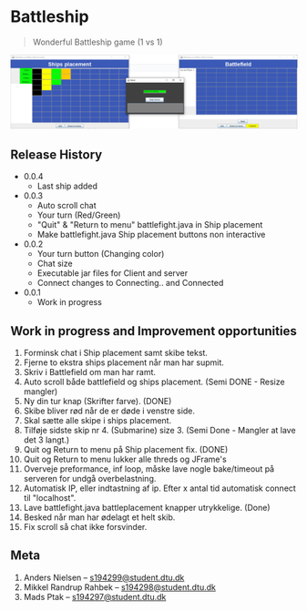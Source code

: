# Battleship
> Wonderful Battleship game (1 vs 1) 

![](header.png)

## Release History
* 0.0.4
    * Last ship added
* 0.0.3
    * Auto scroll chat
    * Your turn (Red/Green)
    * "Quit" & "Return to menu" battlefight.java in Ship placement
    * Make battlefight.java Ship placement buttons non interactive
* 0.0.2
    * Your turn button (Changing color)
    * Chat size
    * Executable jar files for Client and server
    * Connect changes to Connecting.. and Connected
* 0.0.1
    * Work in progress
    
## Work in progress and Improvement opportunities                                         
1. Forminsk chat i Ship placement samt skibe tekst.
2. Fjerne to ekstra ships placement når man har supmit.
3. Skriv i Battlefield om man har ramt.
4. Auto scroll både battlefield og ships placement. (Semi DONE - Resize mangler)
5. Ny din tur knap (Skrifter farve). (DONE)
6. Skibe bliver rød når de er døde i venstre side.
7. Skal sætte alle skipe i ships placement.
8. Tilføje sidste skip nr 4. (Submarine) size 3. (Semi Done - Mangler at lave det 3 langt.)
9. Quit og Return to menu på Ship placement fix. (DONE)
10. Quit og Return to menu lukker alle threds og JFrame's
11. Overveje preformance, inf loop, måske lave nogle bake/timeout på serveren for undgå overbelastning.
12. Automatisk IP, eller indtastning af ip. Efter x antal tid automatisk connect til "localhost".
13. Lave battlefight.java battleplacement knapper utrykkelige. (Done)
14. Besked når man har ødelagt et helt skib.
15. Fix scroll så chat ikke forsvinder.
    
## Meta

1. Anders Nielsen – s194299@student.dtu.dk 
2. Mikkel Randrup Rahbek – s194298@student.dtu.dk 
3. Mads Ptak – s194297@student.dtu.dk  
